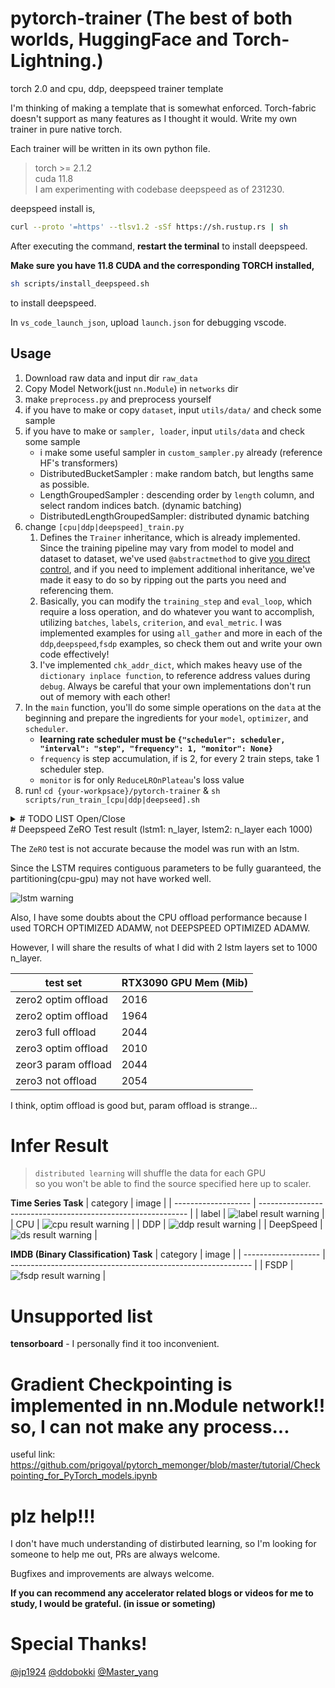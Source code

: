 # pytorch-trainer (The best of both worlds, HuggingFace and Torch-Lightning.)

torch 2.0 and cpu, ddp, deepspeed trainer template

I'm thinking of making a template that is somewhat enforced.
Torch-fabric doesn't support as many features as I thought it would.
Write my own trainer in pure native torch.

Each trainer will be written in its own python file.

>   torch >= 2.1.2</br>
>   cuda 11.8</br>
>   I am experimenting with codebase deepspeed as of 231230.

deepspeed install is,

```bash
curl --proto '=https' --tlsv1.2 -sSf https://sh.rustup.rs | sh
```

After executing the command, **restart the terminal** to install deepspeed.

**Make sure you have 11.8 CUDA and the corresponding TORCH installed,**

```bash
sh scripts/install_deepspeed.sh
```

to install deepspeed.

In `vs_code_launch_json`, upload `launch.json` for debugging vscode.

## Usage

1.   Download raw data and input dir `raw_data`
2.   Copy Model Network(just `nn.Module`) in `networks` dir
3.   make `preprocess.py` and preprocess yourself
4.   if you have to make or copy `dataset`, input `utils/data/` and check some sample
5.   if you have to make or `sampler, loader`, input `utils/data` and check some sample
     -   i make some useful sampler in `custom_sampler.py` already (reference HF's transformers)
     -   DistributedBucketSampler : make random batch, but lengths same as possible.
     -   LengthGroupedSampler : descending order by `length` column, and select random indices batch. (dynamic batching)
     -   DistributedLengthGroupedSampler: distributed dynamic batching
6.   change `[cpu|ddp|deepspeed]_train.py`
     1.   Defines the `Trainer` inheritance, which is already implemented.
          Since the training pipeline may vary from model to model and dataset to dataset, we've used `@abstractmethod` to give <u>you direct control</u>, and if you need to implement additional inheritance, we've made it easy to do so by ripping out the parts you need and referencing them.
     2.   Basically, you can modify the `training_step` and `eval_loop`, which require a loss operation, and do whatever you want to accomplish, utilizing `batches`, `labels`, `criterion`, and `eval_metric`.
          I was implemented examples for using `all_gather` and more in each of the `ddp`,`deepspeed`,`fsdp` examples, so check them out and write your own code effectively!
     3.   I've implemented `chk_addr_dict`, which makes heavy use of the `dictionary inplace function`, to reference address values during `debug`. Always be careful that your own implementations don't run out of memory with each other!
7.   In the `main` function, you'll do some simple operations on the `data` at the beginning and prepare the ingredients for your `model`, `optimizer`, and `scheduler`. 
     -   **learning rate scheduler must be `{"scheduler": scheduler, "interval": "step", "frequency": 1, "monitor": None}`**
     -   `frequency` is step accumulation, if is 2, for every 2 train steps, take 1 scheduler step.
     -   `monitor` is for only `ReduceLROnPlateau`'s loss value
8.   run! `cd {your-workpsace}/pytorch-trainer` & `sh scripts/run_train_[cpu|ddp|deepseed].sh`

<details>
<summary># TODO LIST Open/Close</summary>

each test wandb is here [Link](https://wandb.ai/bart_tadev/torch-trainer?workspace=user-bart_tadev)

-   [x] cpu_trainer - lstm example, but it training is weird
-   [x] cpu_trainer - wandb
-   [x] cpu_trainer - continuous learning
-   [x] cpu_trainer - weird lstm training fix
-   [x] ddp_trainer - lstm or mnist example
-   [x] ddp_trainer - sampler and dataloader
-   [x] ddp_trainer - training loop additional process?(for distributed learning)
-   [x] ddp_trainer - Reliable wandb logging for distributed learning
-   [x] ddp_trainer - wandb have to using gather or something?
-   [x] ddp_trainer - add fp16 and bf16 use
-   [x] deepspeed_trainer - lstm or mnist example
-   [x] deepspeed_trainer - sampler and dataloader
-   [x] deepspeed_trainer - training loop additional process?(for distributed learning)
-   [x] deepspeed_trainer - wandb have to using gather or something?
-   [x] deepspeed_trainer - Reliable wandb logging for distributed learning
-   [x] fsdp_trainer - change deepspeed to fsdp
-   [x] fsdp_trainer - test (wandb compare this [link](https://medium.com/nlplanet/bert-finetuning-with-hugging-face-and-training-visualizations-with-tensorboard-46368a57fc97))
-   [x] eval epoch end all_gather on cpu, eval on cpu (?)
-   [x] Implement customizable training and eval step inheritance
-   [x] inference - py3
-   [x] huggingface - float16 model is real model dtype is float16? check and applied
    -   [x] In Huggingface `transformers`, when training a `float16` or `bfloat16` model, it is actually trained by changing the model's `dtype`,
        so if you want to reproduce this, change it via `model.to(dtype)`.
</details>
# Deepspeed ZeRO Test result (lstm1: n_layer, lstem2: n_layer each 1000)

The `ZeRO` test is not accurate because the model was run with an lstm.

Since the LSTM requires contiguous parameters to be fully guaranteed, the partitioning(cpu-gpu) may not have worked well.

![lstm warning](./readme_img/readme_lstm.png)

Also, I have some doubts about the CPU offload performance because I used TORCH OPTIMIZED ADAMW, not DEEPSPEED OPTIMIZED ADAMW.


However, I will share the results of what I did with 2 lstm layers set to 1000 n_layer.

| test set            | RTX3090 GPU Mem (Mib) |
| ------------------- | --------------------- |
| zero2 optim offload | 2016                  |
| zero2 optim offload | 1964                  |
| zero3 full offload  | 2044                  |
| zero3 optim offload | 2010                  |
| zeor3 param offload | 2044                  |
| zero3 not offload   | 2054                  |

I think, optim offload is good but, param offload is strange...

# Infer Result
>   `distributed learning` will shuffle the data for each GPU <br />
>   so you won't be able to find the source specified here up to scaler. <br />

**Time Series Task**
| category            | image                                                        |
| ------------------- | ------------------------------------------------------------ |
| label               | ![label result warning](./readme_img/kaggle_lstm_result.png) |
| CPU                 | ![cpu result warning](./readme_img/cpu_infer_result.png)     |
| DDP                 | ![ddp result warning](./readme_img/ddp_infer_result.png)     |
| DeepSpeed           | ![ds result warning](./readme_img/ds_infer_result.png)       |

**IMDB (Binary Classification) Task**
| category            | image                                                        |
| ------------------- | ------------------------------------------------------------ |
| FSDP                | ![fsdp result warning](./readme_img/fsdp_result.png)         |

# Unsupported list

**tensorboard** - I personally find it too inconvenient.

# Gradient Checkpointing is implemented in nn.Module network!! so, I can not make any process...

useful link: https://github.com/prigoyal/pytorch_memonger/blob/master/tutorial/Checkpointing_for_PyTorch_models.ipynb

# plz help!!!

I don't have much understanding of distirbuted learning, so I'm looking for someone to help me out, PRs are always welcome.

Bugfixes and improvements are always welcome.

**If you can recommend any accelerator related blogs or videos for me to study, I would be grateful. (in issue or someting)**

# Special Thanks!

[@jp1924](https://github.com/jp1924) [@ddobokki](https://github.com/ddobokki) [@Master_yang](https://github.com/effortprogrammer)
